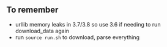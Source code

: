 ## To remember

- urllib memory leaks in 3.7/3.8 so use 3.6 if needing to run download_data again
- run `source run.sh` to download, parse everything
